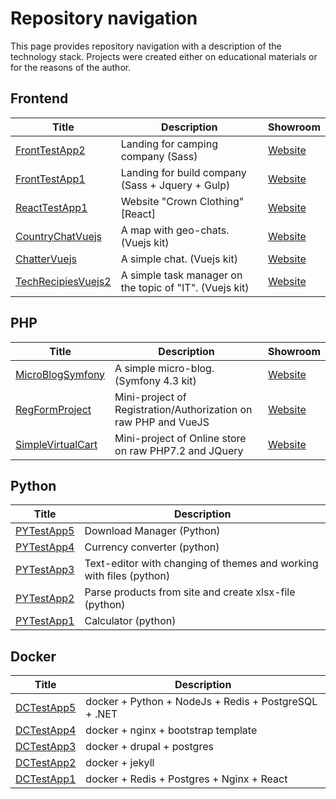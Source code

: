 # Repository navigation

This page provides repository navigation with a description of the technology stack.
Projects were created either on educational materials or for the reasons of the author.

## Frontend

| Title | Description | Showroom |
| --- | --- | --- |
| [FrontTestApp2](https://github.com/thenostromo/FrontTestApp2) | Landing for camping company (Sass) | [Website](https://thenostromo.github.io/FrontTestApp2)
| [FrontTestApp1](https://github.com/thenostromo/FrontTestApp2) | Landing for build company (Sass + Jquery + Gulp) | [Website](https://thenostromo.github.io/FrontTestApp2)
| [ReactTestApp1](https://github.com/thenostromo/ReactTestApp1) | Website "Crown Clothing" [React] | [Website](https://thenostromo.github.io/ReactTestApp1)
| [CountryChatVuejs](https://github.com/thenostromo/CountryChatVuejs) | A map with geo-chats. (Vuejs kit) | [Website](http://136.243.142.144:8004)
| [ChatterVuejs](https://github.com/thenostromo/ChatterVuejs) | A simple chat. (Vuejs kit) | [Website](http://136.243.142.144:8001)
| [TechRecipiesVuejs2](https://github.com/thenostromo/TechRecipiesVuejs2) | A simple task manager on the topic of "IT". (Vuejs kit) | [Website](http://136.243.142.144:8002)

## PHP

| Title | Description | Showroom |
| --- | --- | --- |
| [MicroBlogSymfony](https://github.com/thenostromo/MicroBlogSymfony) | A simple micro-blog. (Symfony 4.3 kit) | [Website](http://136.243.142.144:8003/)
| [RegFormProject](https://github.com/thenostromo/RegFormProject) | Mini-project of Registration/Authorization on raw PHP and VueJS | [Website](http://136.243.142.144:8005/)
| [SimpleVirtualCart](https://github.com/thenostromo/SimpleVirtualCart) | Mini-project of Online store on raw PHP7.2 and JQuery | [Website](http://136.243.142.144:8006/)

## Python

| Title | Description |
| --- | --- |
| [PYTestApp5](https://github.com/thenostromo/PYTestApp5) | Download Manager (Python)
| [PYTestApp4](https://github.com/thenostromo/PYTestApp4) | Currency converter (python)
| [PYTestApp3](https://github.com/thenostromo/PYTestApp3) | Text-editor with changing of themes and working with files (python)
| [PYTestApp2](https://github.com/thenostromo/PYTestApp2) | Parse products from site and create xlsx-file (python)
| [PYTestApp1](https://github.com/thenostromo/PYTestApp1) | Calculator (python)

## Docker

| Title | Description |
| --- | --- |
| [DCTestApp5](https://github.com/thenostromo/DCTestApp5) | docker + Python + NodeJs + Redis + PostgreSQL + .NET
| [DCTestApp4](https://github.com/thenostromo/DCTestApp4) | docker + nginx + bootstrap template
| [DCTestApp3](https://github.com/thenostromo/DCTestApp3) | docker + drupal + postgres
| [DCTestApp2](https://github.com/thenostromo/DCTestApp2) | docker + jekyll
| [DCTestApp1](https://github.com/thenostromo/DCTestApp1) | docker + Redis + Postgres + Nginx + React
